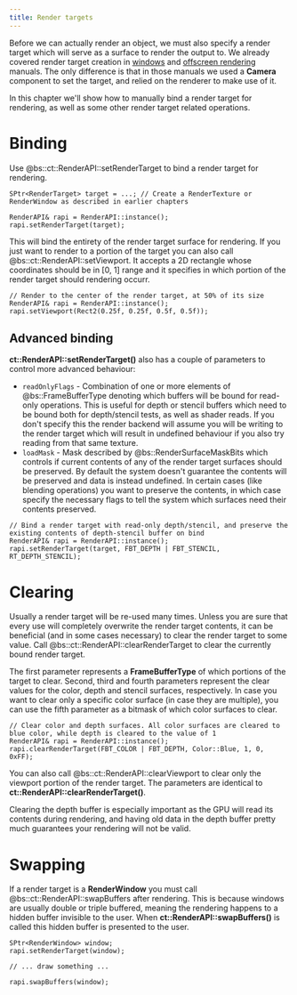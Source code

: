```yaml
---
title: Render targets
---
```


Before we can actually render an object, we must also specify a render target which will serve as a surface to render the output to. We already covered render target creation in [windows](User_Manuals/Advanced_Rendering/windows) and [offscreen rendering](User_Manuals/Advanced_Rendering/offscreenRendering) manuals. The only difference is that in those manuals we used a **Camera** component to set the target, and relied on the renderer to make use of it. 

In this chapter we'll show how to manually bind a render target for rendering, as well as some other render target related operations.

# Binding
Use @bs::ct::RenderAPI::setRenderTarget to bind a render target for rendering.

~~~~~~~~~~~~~{.cpp}
SPtr<RenderTarget> target = ...; // Create a RenderTexture or RenderWindow as described in earlier chapters

RenderAPI& rapi = RenderAPI::instance();
rapi.setRenderTarget(target);
~~~~~~~~~~~~~

This will bind the entirety of the render target surface for rendering. If you just want to render to a portion of the target you can also call @bs::ct::RenderAPI::setViewport. It accepts a 2D rectangle whose coordinates should be in [0, 1] range and it specifies in which portion of the render target should rendering occurr.

~~~~~~~~~~~~~{.cpp}
// Render to the center of the render target, at 50% of its size
RenderAPI& rapi = RenderAPI::instance();
rapi.setViewport(Rect2(0.25f, 0.25f, 0.5f, 0.5f));
~~~~~~~~~~~~~

## Advanced binding
**ct::RenderAPI::setRenderTarget()** also has a couple of parameters to control more advanced behaviour:
 - `readOnlyFlags` - Combination of one or more elements of @bs::FrameBufferType denoting which buffers will be bound for read-only operations. This is useful for depth or stencil buffers which need to be bound both for depth/stencil tests, as well as shader reads. If you don't specify this the render backend will assume you will be writing to the render target which will result in undefined behaviour if you also try reading from that same texture.
 - `loadMask` - Mask described by @bs::RenderSurfaceMaskBits which controls if current contents of any of the render target surfaces should be preserved. By default the system doesn't guarantee the contents will be preserved and data is instead undefined. In certain cases (like blending operations) you want to preserve the contents, in which case specify the necessary flags to tell the system which surfaces need their contents preserved.

~~~~~~~~~~~~~{.cpp}
// Bind a render target with read-only depth/stencil, and preserve the existing contents of depth-stencil buffer on bind
RenderAPI& rapi = RenderAPI::instance();
rapi.setRenderTarget(target, FBT_DEPTH | FBT_STENCIL, RT_DEPTH_STENCIL);
~~~~~~~~~~~~~
 
# Clearing
Usually a render target will be re-used many times. Unless you are sure that every use will completely overwrite the render target contents, it can be beneficial (and in some cases necessary) to clear the render target to some value. Call @bs::ct::RenderAPI::clearRenderTarget to clear the currently bound render target. 

The first parameter represents a **FrameBufferType** of which portions of the target to clear. Second, third and fourth parameters represent the clear values for the color, depth and stencil surfaces, respectively. In case you want to clear only a specific color surface (in case they are multiple), you can use the fifth parameter as a bitmask of which color surfaces to clear.

~~~~~~~~~~~~~{.cpp}
// Clear color and depth surfaces. All color surfaces are cleared to blue color, while depth is cleared to the value of 1
RenderAPI& rapi = RenderAPI::instance();
rapi.clearRenderTarget(FBT_COLOR | FBT_DEPTH, Color::Blue, 1, 0, 0xFF);
~~~~~~~~~~~~~

You can also call @bs::ct::RenderAPI::clearViewport to clear only the viewport portion of the render target. The parameters are identical to **ct::RenderAPI::clearRenderTarget()**.

Clearing the depth buffer is especially important as the GPU will read its contents during rendering, and having old data in the depth buffer pretty much guarantees your rendering will not be valid.

# Swapping
If a render target is a **RenderWindow** you must call @bs::ct::RenderAPI::swapBuffers after rendering. This is because windows are usually double or triple buffered, meaning the rendering happens to a hidden buffer invisible to the user. When **ct::RenderAPI::swapBuffers()** is called this hidden buffer is presented to the user.

~~~~~~~~~~~~~{.cpp}
SPtr<RenderWindow> window;
rapi.setRenderTarget(window);

// ... draw something ...

rapi.swapBuffers(window);
~~~~~~~~~~~~~